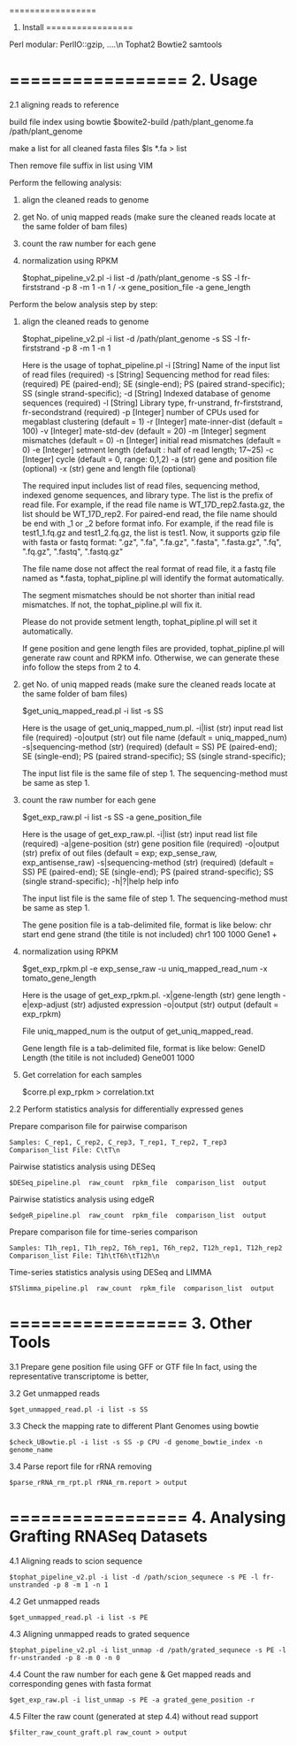 =================
1. Install
=================

Perl modular: PerlIO::gzip, ....\n
Tophat2
Bowtie2
samtools

=================
2. Usage
=================

2.1 aligning reads to reference 

build file index using bowtie
    $bowite2-build /path/plant_genome.fa /path/plant_genome

make a list for all cleaned fasta files 
    $ls *.fa > list

Then remove file suffix in list using VIM

Perform the fellowing analysis:
1) align the cleaned reads to genome
2) get No. of uniq mapped reads (make sure the cleaned reads locate at the same folder of bam files)
3) count the raw number for each gene
4) normalization using RPKM
    
    $tophat_pipeline_v2.pl -i list -d /path/plant_genome -s SS -l fr-firststrand -p 8 -m 1 -n 1 / 
                           -x gene_position_file -a gene_length

Perform the below analysis step by step:
1) align the cleaned reads to genome

    $tophat_pipeline_v2.pl -i list -d /path/plant_genome -s SS -l fr-firststrand -p 8 -m 1 -n 1

    Here is the usage of tophat_pipeline.pl
     -i  [String]   Name of the input list of read files (required)
     -s  [String]   Sequencing method for read files: (required)
            PE (paired-end);
            SE (single-end);
            PS (paired strand-specific);
            SS (single strand-specific);
     -d  [String]   Indexed database of genome sequences (required)
     -l  [String]   Library type, fr-unstrand, fr-firststrand, fr-secondstrand (required)
     -p  [Integer]  number of CPUs used for megablast clustering (default = 1)
     -r  [Integer]  mate-inner-dist (default = 100)
     -v  [Integer]  mate-std-dev (default = 20)
     -m  [Integer]  segment mismatches (default = 0)
     -n  [Integer]  initial read mismatches (default = 0)
     -e  [Integer]  setment length (default : half of read length; 17~25)
     -c  [Integer]  cycle (default = 0, range: 0,1,2)
     -a     (str)  gene and position file (optional)
     -x     (str)  gene and length file (optional)

    The required input includes list of read files, sequencing method, indexed genome
    sequences, and library type. The list is the prefix of read file. For example, if
    the read file name is WT_17D_rep2.fasta.gz, the list should be WT_17D_rep2. For
    paired-end read, the file name should be end with _1 or _2 before format info. For
    example, if the read file is test1_1.fq.gz and test1_2.fq.gz, the list is test1.
    Now, it supports gzip file with fasta or fastq format:
    ".gz", ".fa", ".fa.gz", ".fasta", ".fasta.gz", ".fq", ".fq.gz", ".fastq", ".fastq.gz"

    The file name dose not affect the real format of read file, it a fastq file named
    as *.fasta, tophat_pipline.pl will identify the format automatically.

    The segment mismatches should be not shorter than initial read mismatches. If not,
    the tophat_pipline.pl will fix it.

    Please do not provide setment length, tophat_pipline.pl will set it automatically.

    If gene position and gene length files are provided, tophat_pipline.pl will generate
    raw count and RPKM info. Otherwise, we can generate these info follow the steps
    from 2 to 4.

2) get No. of uniq mapped reads (make sure the cleaned reads locate at the same folder of bam files)

    $get_uniq_mapped_read.pl -i list -s SS

    Here is the usage of get_uniq_mapped_num.pl.
	-i|list                 (str)  input read list file (required)
	-o|output               (str)  out file name   (default = uniq_mapped_num)
  	-s|sequencing-method    (str)  (required) (default = SS)
        	PE (paired-end);
        	SE (single-end);
        	PS (paired strand-specific);
        	SS (single strand-specific);

    The input list file is the same file of step 1.
    The sequencing-method must be same as step 1.

3) count the raw number for each gene

    $get_exp_raw.pl -i list -s SS -a gene_position_file

    Here is the usage of get_exp_raw.pl.
  	-i|list                (str)   input read list file (required)
  	-a|gene-position       (str)   gene position file (required)
  	-o|output              (str)   prefix of out files (default = exp; exp_sense_raw, exp_antisense_raw)
  	-s|sequencing-method   (str)   (required) (default = SS)
        	PE (paired-end);
        	SE (single-end);
        	PS (paired strand-specific);
        	SS (single strand-specific);
  	-h|?|help                help info

    The input list file is the same file of step 1.
    The sequencing-method must be same as step 1.

    The gene position file is a tab-delimited file, format is like below:
    chr  start  end  gene  strand  (the titile is not included)
    chr1 100    1000 Gene1 +

4) normalization using RPKM

    $get_exp_rpkm.pl -e exp_sense_raw -u uniq_mapped_read_num -x tomato_gene_length

    Here is the usage of get_exp_rpkm.pl.
  	-x|gene-length (str)   gene length
  	-e|exp-adjust  (str)   adjusted expression
  	-o|output      (str)   output (default = exp_rpkm)

    File uniq_mapped_num is the output of get_uniq_mapped_read.

    Gene length file is a tab-delimited file, format is like below:
    GeneID  Length (the titile is not included)
    Gene001 1000

5) Get correlation for each samples

    $corre.pl exp_rpkm > correlation.txt

2.2 Perform statistics analysis for differentially expressed genes

Prepare comparison file for pairwise comparison
    
    Samples: C_rep1, C_rep2, C_rep3, T_rep1, T_rep2, T_rep3
    Comparison_list File: C\tT\n
    
Pairwise statistics analysis using DESeq

    $DESeq_pipeline.pl  raw_count  rpkm_file  comparison_list  output

Pairwise statistics analysis using edgeR

    $edgeR_pipeline.pl  raw_count  rpkm_file  comparison_list  output

Prepare comparison file for time-series comparison

    Samples: T1h_rep1, T1h_rep2, T6h_rep1, T6h_rep2, T12h_rep1, T12h_rep2
    Comparison_list File: T1h\tT6h\tT12h\n

Time-series statistics analysis using DESeq and LIMMA

    $TSlimma_pipeline.pl  raw_count  rpkm_file  comparison_list  output

=================
3. Other Tools
=================

3.1 Prepare gene position file using GFF or GTF file
    In fact, using the representative transcriptome is better, 

3.2 Get unmapped reads

    $get_unmapped_read.pl -i list -s SS

3.3 Check the mapping rate to different Plant Genomes using bowtie

    $check_UBowtie.pl -i list -s SS -p CPU -d genome_bowtie_index -n genome_name

3.4 Parse report file for rRNA removing

    $parse_rRNA_rm_rpt.pl rRNA_rm.report > output

=================
4. Analysing Grafting RNASeq Datasets
=================

4.1 Aligning reads to scion sequence

    $tophat_pipeline_v2.pl -i list -d /path/scion_sequnece -s PE -l fr-unstranded -p 8 -m 1 -n 1    

4.2 Get unmapped reads
 
    $get_unmapped_read.pl -i list -s PE

4.3 Aligning unmapped reads to grated sequence

    $tophat_pipeline_v2.pl -i list_unmap -d /path/grated_sequnece -s PE -l fr-unstranded -p 8 -m 0 -n 0

4.4 Count the raw number for each gene & Get mapped reads and corresponding genes with fasta format

    $get_exp_raw.pl -i list_unmap -s PE -a grated_gene_position -r 

4.5 Filter the raw count (generated at step 4.4) without read support
    
    $filter_raw_count_graft.pl raw_count > output

